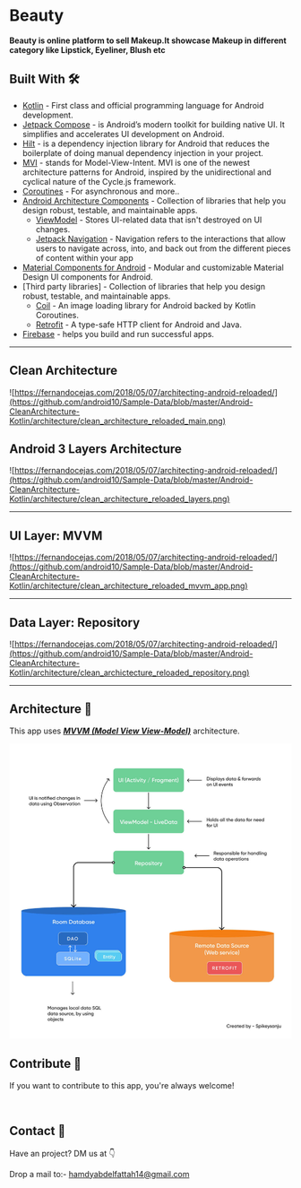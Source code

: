 # Beauty
**Beauty is online platform to sell Makeup.It showcase Makeup in different category like Lipstick, Eyeliner, Blush etc**


## Built With 🛠
- [Kotlin](https://kotlinlang.org/) - First class and official programming language for Android development.
- [Jetpack Compose](https://developer.android.com/jetpack/compose) - is Android’s modern toolkit for building native UI. It simplifies and accelerates UI development on Android.
- [Hilt](https://developer.android.com/training/dependency-injection/hilt-android) - is a dependency injection library for Android that reduces the boilerplate of doing manual dependency injection in your project.
- [MVI](https://www.raywenderlich.com/817602-mvi-architecture-for-android-tutorial-getting-started) - stands for Model-View-Intent. MVI is one of the newest architecture patterns for Android, inspired by the unidirectional and cyclical nature of the Cycle.js framework.
- [Coroutines](https://kotlinlang.org/docs/reference/coroutines-overview.html) - For asynchronous and more..
- [Android Architecture Components](https://developer.android.com/topic/libraries/architecture) - Collection of libraries that help you design robust, testable, and maintainable apps.
  - [ViewModel](https://developer.android.com/topic/libraries/architecture/viewmodel) - Stores UI-related data that isn't destroyed on UI changes.
  - [Jetpack Navigation](https://developer.android.com/guide/navigation) - Navigation refers to the interactions that allow users to navigate across, into, and back out from the different pieces of content within your app
- [Material Components for Android](https://github.com/material-components/material-components-android) - Modular and customizable Material Design UI components for Android.
- [Third party libraries] - Collection of libraries that help you design robust, testable, and maintainable apps.
   - [Coil](https://coil-kt.github.io/coil/) - An image loading library for Android backed by Kotlin Coroutines.
   - [Retrofit](https://square.github.io/retrofit/) - A type-safe HTTP client for Android and Java.
- [Firebase](https://firebase.google.com/) - helps you build and run successful apps.

<hr>

## Clean Architecture
![https://fernandocejas.com/2018/05/07/architecting-android-reloaded/](https://github.com/android10/Sample-Data/blob/master/Android-CleanArchitecture-Kotlin/architecture/clean_architecture_reloaded_main.png)
## Android 3 Layers Architecture
![https://fernandocejas.com/2018/05/07/architecting-android-reloaded/](https://github.com/android10/Sample-Data/blob/master/Android-CleanArchitecture-Kotlin/architecture/clean_architecture_reloaded_layers.png)

<hr>

## UI Layer: MVVM 
![https://fernandocejas.com/2018/05/07/architecting-android-reloaded/](https://github.com/android10/Sample-Data/blob/master/Android-CleanArchitecture-Kotlin/architecture/clean_architecture_reloaded_mvvm_app.png)

<hr>

## Data Layer: Repository 
![https://fernandocejas.com/2018/05/07/architecting-android-reloaded/](https://github.com/android10/Sample-Data/blob/master/Android-CleanArchitecture-Kotlin/architecture/clean_archictecture_reloaded_repository.png)

<hr>

## Architecture 🗼
This app uses [***MVVM (Model View View-Model)***](https://developer.android.com/jetpack/docs/guide#recommended-app-arch) architecture.

![](https://github.com/TheCodeMonks/TopCorn2/blob/master/extras/arch.jpg)

## Contribute 🤝
If you want to contribute to this app, you're always welcome!

<br>

## Contact 📩
Have an project? DM us at 👇

Drop a mail to:- hamdyabdelfattah14@gmail.com

<br>

<br />
